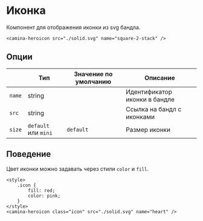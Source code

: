﻿# Иконка

Компонент для отображения иконки из svg бандла.

```
<camina-heroicon src="./solid.svg" name="square-2-stack" />
```

## Опции

|        | Тип                   | Значение по умолчанию | Описание                      |
|--------|-----------------------|-----------------------|-------------------------------|
| `name` | string                |                       | Идентификатор иконки в бандле |
| `src`  | string                |                       | Ссылка на бандл с иконками    |
| `size` | `default` или `mini`  | `default`             | Размер иконки                 |

## Поведение

Цвет иконки можно задавать через стили `color` и `fill`.
```
<style>
    .icon {
        fill: red;
        color: pink; 
    }   
</style>
<camina-heroicon class="icon" src="./solid.svg" name="heart" />
```
